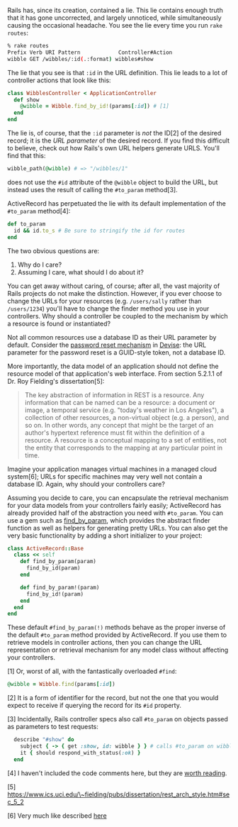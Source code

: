 Rails has, since its creation, contained a lie.  This lie contains enough truth that it has gone uncorrected, and largely unnoticed, while simultaneously causing the occasional headache.  You see the lie every time you run `rake routes`:

```bash
% rake routes
Prefix Verb URI Pattern            Controller#Action
wibble GET /wibbles/:id(.:format) wibbles#show
```

The lie that you see is that `:id` in the URL definition.  This lie leads to a lot of controller actions that look like this:

```ruby
class WibblesController < ApplicationController
  def show
    @wibble = Wibble.find_by_id!(params[:id]) # [1]
  end
end
```

The lie is, of course, that the `:id` parameter is *not* the ID[2] of the desired record; it is the *URL parameter* of the desired record.  If you find this difficult to believe, check out how Rails's own URL helpers generate URLS.  You'll find that this:

```ruby
wibble_path(@wibble) # => "/wibbles/1"
```

does not use the `#id` attribute of the `@wibble` object to build the URL, but instead uses the result of calling the `#to_param` method[3]. 

ActiveRecord has perpetuated the lie with its default implementation of the `#to_param` method[4]:

```ruby
def to_param
  id && id.to_s # Be sure to stringify the id for routes
end
```

The two obvious questions are:

1. Why do I care?
2. Assuming I care, what should I do about it?

You can get away without caring, of course; after all, the vast majority of Rails projects do not make the distinction.  However, if you ever choose to change the URLs for your resources (e.g. `/users/sally` rather than `/users/1234`) you'll have to change the finder method you use in your controllers.  Why should a controller be coupled to the mechanism by which a resource is found or instantiated?

Not all common resources use a database ID as their URL parameter by default.  Consider the [password reset mechanism](http://rubydoc.info/github/plataformatec/devise/master/Devise/Models/Recoverable) in [Devise](https://github.com/plataformatec/devise): the URL parameter for the password reset is a GUID-style token, not a database ID.  

More importantly, the data model of an application should not define the resource model of that application's web interface.  From section 5.2.1.1 of Dr. Roy Fielding's dissertation[5]:

> The key abstraction of information in REST is a resource. Any information that can be named can be a resource: a document or image, a temporal service (e.g. "today's weather in Los Angeles"), a collection of other resources, a non-virtual object (e.g. a person), and so on. In other words, any concept that might be the target of an author's hypertext reference must fit within the definition of a resource. A resource is a conceptual mapping to a set of entities, not the entity that corresponds to the mapping at any particular point in time.

Imagine your application manages virtual machines in a managed cloud system[6]; URLs for specific machines may very well not contain a database ID. Again, why should your controllers care?

Assuming you decide to care, you can encapsulate the retrieval mechanism for your data models from your controllers fairly easily; ActiveRecord has already provided half of the abstraction you need with `#to_param`.  You can use a gem such as [find_by_param](https://github.com/bumi/find_by_param), which provides the abstract finder function as well as helpers for generating pretty URLs.  You can also get the very basic functionality by adding a short initializer to your project:

```ruby
class ActiveRecord::Base
  class << self
    def find_by_param(param)
      find_by_id(param)
    end

    def find_by_param!(param)
      find_by_id!(param)
    end
  end
end
```

These default `#find_by_param(!)` methods behave as the proper inverse of the default `#to_param` method provided by ActiveRecord.  If you use them to retrieve models in controller actions, then you can change the URL representation or retrieval mechanism for any model class without affecting your controllers.

[1] Or, worst of all, with the fantastically overloaded `#find`:

```ruby
@wibble = Wibble.find(params[:id])
```

[2] It is a form of identifier for the record, but not the one that you would expect to receive if querying the record for its `#id` property.

[3] Incidentally, Rails controller specs also call `#to_param` on objects passed as parameters to test requests:

```ruby
  describe "#show" do
    subject { -> { get :show, id: wibble } } # calls #to_param on wibble
    it { should respond_with_status(:ok) }
  end
```

[4] I haven't included the code comments here, but they are [worth reading](http://api.rubyonrails.org/classes/ActiveRecord/Integration.html#method-i-to_param).

[5] https://www.ics.uci.edu/\~fielding/pubs/dissertation/rest_arch_style.htm#sec_5_2

[6] Very much like described [here](http://www.tbray.org/ongoing/When/200x/2009/03/20/Rest-Casuistry)

